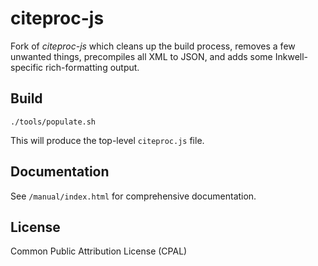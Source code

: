 # citeproc-js

Fork of *citeproc-js* which cleans up the build process, removes a few unwanted things, precompiles
all XML to JSON, and adds some Inkwell-specific rich-formatting output. 

## Build

    ./tools/populate.sh

This will produce the top-level `citeproc.js` file.


## Documentation

See `/manual/index.html` for comprehensive documentation.

## License

Common Public Attribution License (CPAL)
